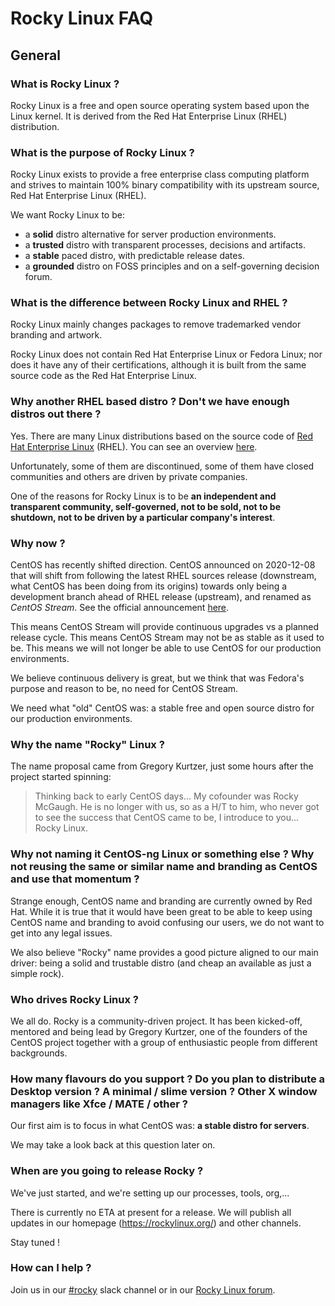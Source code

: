 # Rocky Linux FAQ

## General

### What is Rocky Linux ?

Rocky Linux is a free and open source operating system based upon the Linux kernel. It is derived from the Red Hat Enterprise Linux (RHEL) distribution. 

### What is the purpose of Rocky Linux ?

Rocky Linux exists to provide a free enterprise class computing platform and strives to maintain 100% binary compatibility with its upstream source, Red Hat Enterprise Linux (RHEL). 

We want Rocky Linux to be:
* a **solid** distro alternative for server production environments.
* a **trusted** distro with transparent processes, decisions and artifacts.
* a **stable** paced distro, with predictable release dates.
* a **grounded** distro on FOSS principles and on a self-governing decision forum.

### What is the difference between Rocky Linux and RHEL ?

Rocky Linux mainly changes packages to remove trademarked vendor branding and artwork.

Rocky Linux does not contain Red Hat Enterprise Linux or Fedora Linux; nor does it have any of their certifications, although it is built from the same source code as the Red Hat Enterprise Linux.

### Why another RHEL based distro ? Don't we have enough distros out there ?

Yes. There are many Linux distributions based on the source code of [Red Hat Enterprise Linux](https://en.wikipedia.org/wiki/Red_Hat_Enterprise_Linux) (RHEL). You can see an overview [here](https://en.wikipedia.org/wiki/Red_Hat_Enterprise_Linux_derivatives). 

Unfortunately, some of them are discontinued, some of them have closed communities and others are driven by private companies.

One of the reasons for Rocky Linux is to be **an independent and transparent community, self-governed, not to be sold, not to be shutdown, not to be driven by a particular company's interest**.

### Why now ?

CentOS has recently shifted direction. CentOS announced on 2020-12-08 that will shift from following the latest RHEL sources release (downstream, what CentOS has been doing from its origins) towards only being a development branch ahead of RHEL release (upstream), and renamed as *CentOS Stream*. See the official announcement [here](https://blog.centos.org/2020/12/future-is-centos-stream/).

This means CentOS Stream will provide continuous upgrades vs a planned release cycle. This means CentOS Stream may not be as stable as it used to be. This means we will not longer be able to use CentOS for our production environments.
 
We believe continuous delivery is great, but we think that was Fedora's purpose and reason to be, no need for CentOS Stream. 

We need what "old" CentOS was: a stable free and open source distro for our production environments. 
 
### Why the name "Rocky" Linux ? 

The name proposal came from Gregory Kurtzer, just some hours after the project started spinning:

> Thinking back to early CentOS days... My cofounder was Rocky McGaugh. He is no longer with us, so as a H/T to him, who never got to see the success that CentOS came to be, I introduce to you... Rocky Linux.

### Why not naming it CentOS-ng Linux or something else ? Why not reusing the same or similar name and branding as CentOS and use that momentum ?

Strange enough, CentOS name and branding are currently owned by Red Hat. While it is true that it would have been great to be able to keep using CentOS name and branding to avoid confusing our users, we do not want to get into any legal issues.

We also believe "Rocky" name provides a good picture aligned to our main driver: being a solid and trustable distro (and cheap an available as just a simple rock).

### Who drives Rocky Linux ?

We all do. Rocky is a community-driven project. It has been kicked-off, mentored and being lead by Gregory Kurtzer, one of the founders of the CentOS project together with a group of enthusiastic people from different backgrounds.

### How many flavours do you support ? Do you plan to distribute a Desktop version ? A minimal / slime version ? Other X window managers like Xfce / MATE / other ?

Our first aim is to focus in what CentOS was: **a stable distro for servers**. 

We may take a look back at this question later on. 

### When are you going to release Rocky ?

We've just started, and we're setting up our processes, tools, org,...

There is currently no ETA at present for a release. 
 We will publish all updates in our homepage (https://rockylinux.org/) and other channels. 

Stay tuned !

### How can I help ?

Join us in our [#rocky](https://hpcng.slack.com/archives/C01GM1MH5U4) slack channel or in our [Rocky Linux forum](https://forums.rockylinux.org/).